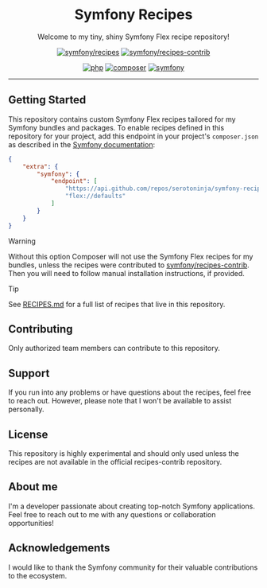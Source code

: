 <div align="center">

# Symfony Recipes
Welcome to my tiny, shiny Symfony Flex recipe repository!

[![symfony/recipes](https://img.shields.io/badge/symfony-recipes-374151.svg?style=flat-square)](https://github.com/symfony/recipes)
[![symfony/recipes-contrib](https://img.shields.io/badge/symfony-recipes--contrib-374151.svg?style=flat-square)](https://github.com/symfony/recipes-contrib)

[![php](https://img.shields.io/badge/PHP->=8.0-4F5B93.svg?style=flat-square)](https://www.php.net)
[![composer](https://img.shields.io/badge/composer-^2.1-D48822.svg?style=flat-square)](https://getcomposer.org)
[![symfony](https://img.shields.io/badge/symfony/flex-^2-374151.svg?style=flat-square)](https://github.com/symfony/flex)

</div>

---

## Getting Started
This repository contains custom Symfony Flex recipes tailored for my Symfony bundles and packages. 
To enable recipes defined in this repository for your project, add this endpoint in your project's `composer.json` as described in the 
[Symfony documentation](https://symfony.com/doc/current/setup/flex_private_recipes.html#configure-your-project-s-composer-json-file):
```json
{
    "extra": {
        "symfony": {
            "endpoint": [
                "https://api.github.com/repos/serotoninja/symfony-recipes/contents/index.json",
                "flex://defaults"
            ]
        }
    }
}
```

> [!WARNING]
> Without this option Composer will not use the Symfony Flex recipes for my bundles, unless the recipes were contributed to
> [symfony/recipes-contrib](https://github.com/symfony/recipes-contrib). Then you will need to follow manual installation
> instructions, if provided. 

> [!TIP]  
> See [RECIPES.md](https://github.com/serotoninja/symfony-recipes/blob/flex/main/RECIPES.md) for a full list of recipes that live in this repository.

## Contributing
Only authorized team members can contribute to this repository. 

## Support
If you run into any problems or have questions about the recipes, feel free to reach out. However, please note that I won't be available to assist personally.

## License
This repository is highly experimental and should only used unless the recipes are not available in the official recipes-contrib repository. 

## About me
I'm a developer passionate about creating top-notch Symfony applications. Feel free to reach out to me with any questions or collaboration opportunities!

## Acknowledgements
I would like to thank the Symfony community for their valuable contributions to the ecosystem.
